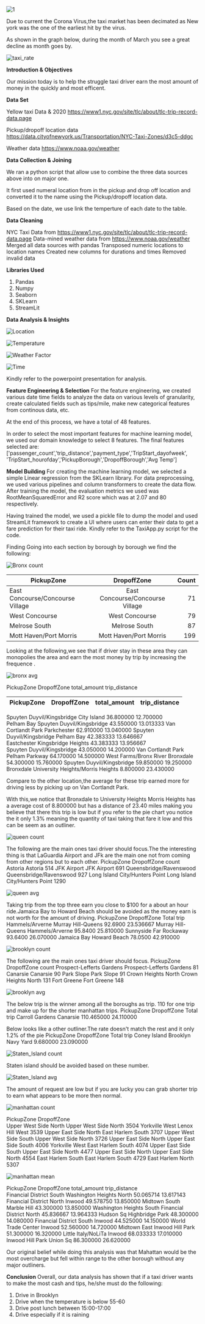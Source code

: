 ![1](https://user-images.githubusercontent.com/16584326/101976413-0e7c3b80-3c13-11eb-87c8-513934739789.jpg)


Due to current the Corona Virus,the taxi market has been decimated as New york was the one of the earliest hit by the virus.

As shown in the graph below, during the month of March you see a great decline as month goes by.

![taxi_rate](https://user-images.githubusercontent.com/16584326/101976845-5309d600-3c17-11eb-88a6-a46fecaa9a0a.png)

<b>Introduction & Objectives</b>

Our mission today is to help the struggle taxi driver earn the most amount of money in the quickly and most efficent.

<b>Data Set</b>

Yellow taxi Data & 2020
https://www1.nyc.gov/site/tlc/about/tlc-trip-record-data.page

Pickup/dropoff location data
https://data.cityofnewyork.us/Transportation/NYC-Taxi-Zones/d3c5-ddgc

Weather data 
https://www.noaa.gov/weather 

<b>Data Collection & Joining</b>

We ran a python script that allow use to combine the three data sources above into on major one.

It first used numeral location from in the pickup and drop off location and converted it to the name using the Pickup/dropoff location data.

Based on the date, we use link the temperture of each date to the table.

<b>Data Cleaning</b>

NYC Taxi Data from https://www1.nyc.gov/site/tlc/about/tlc-trip-record-data.page
Data-mined weather data from https://www.noaa.gov/weather 
Merged all data sources with pandas 
Transposed numeric locations to location names
Created new columns for durations and times
Removed invalid data

<b>Libraries Used</b>
1. Pandas
2. Numpy
3. Seaborn
4. SKLearn
5. StreamLit


<b>Data Analysis & Insights</b>

![Location](https://user-images.githubusercontent.com/75762359/101990056-7150ef80-3c72-11eb-9495-b3b69db3e678.png)

![Temperature](https://user-images.githubusercontent.com/75762359/101990021-36e75280-3c72-11eb-9255-7dec201af5b9.png)

![Weather Factor](https://user-images.githubusercontent.com/75762359/101989926-92fda700-3c71-11eb-9612-e428bb9dffe1.png)

![Time](https://user-images.githubusercontent.com/75762359/101990132-e8868380-3c72-11eb-81a5-43314e6d5fc5.png)


Kindly refer to the powerpoint presentation for analysis.


<b>Feature Engineering & Selection</b>
For the feature engineering, we created various date time fields to analyze the data on various levels of granularity, create calculated fields such as tips/mile, make new categorical features from continous data, etc.

At the end of this process, we have a total of 48 features.

In order to select the most important features for machine learning model, we used our domain knowledge to select 8 features. 
The final features selected are:['passenger_count','trip_distance','payment_type','TripStart_dayofweek', 'TripStart_hourofday','PickupBorough','DropoffBorough','Avg Temp']


<b>Model Building</b>
For creating the machine learning model, we selected a simple Linear regression from the SKLearn library.
For data preprocessing, we used various pipelines and column transformers to create the data flow.
After training the model, the evaluation metrics we used was RootMeanSquaredError and R2 score which was at 2.07 and 80 respectively.

Having trained the model, we used a pickle file to dump the model and used StreamLit framework to create a UI where users can enter their data to get a fare prediction for their taxi ride. Kindly refer to the TaxiApp.py script for the code.

Finding
Going into each section by borough by borough we find the following:


![Bronx count](https://user-images.githubusercontent.com/16584326/101990282-16b89300-3c74-11eb-88dd-38d252ff528b.png)


|PickupZone                       |  DropoffZone                      |  Count|
|---------------------------------|:---------------------------------:|------:|     
|East Concourse/Concourse Village |East Concourse/Concourse Village   |     71|
|West Concourse                   |West Concourse                     |     79|
|Melrose South                    |Melrose South                      |     87|
|Mott Haven/Port Morris           |Mott Haven/Port Morris             |    199|



Looking at the following,we see that if driver stay in these area they can monopolies the area and earn the most money by trip by increasing the frequence .

![bronx avg](https://user-images.githubusercontent.com/16584326/101990274-07394a00-3c74-11eb-8081-becdd1cc2d5e.png)
                                                         
PickupZone                 DropoffZone                         total_amount  trip_distance

|PickupZone                       |  DropoffZone                      |total_amount|trip_distance|
|---------------------------------|:---------------------------------:|------------|------------:|   
Spuyten Duyvil/Kingsbridge City Island                           36.800000   12.700000  
Pelham Bay                 Spuyten Duyvil/Kingsbridge            43.550000   13.013333 
Van Cortlandt Park         Parkchester                           62.910000   13.040000
Spuyten Duyvil/Kingsbridge Pelham Bay                            42.383333   13.646667  
Eastchester                Kingsbridge Heights                   43.383333   13.956667  
                           Spuyten Duyvil/Kingsbridge            43.050000   14.200000 
Van Cortlandt Park         Pelham Parkway                        64.170000   14.500000
West Farms/Bronx River     Bronxdale                             54.300000   15.760000 
                           Spuyten Duyvil/Kingsbridge            59.850000   19.250000  
Bronxdale                  University Heights/Morris Heights      8.800000   23.430000

Compare to the other location,the average for these trip earned more for driving less by picking up on Van Cortlandt Park.

With this,we notice that Bronxdale to University Heights Morris Heights has a average cost of  8.800000  but has 
a distance of 23.40 miles making you believe that there this trip is low but if you refer to the pie chart you notice the it 
only 1.3% meaning the quantity of taxi taking that fare it low and this can be seem as an outliner.


![queen count](https://user-images.githubusercontent.com/16584326/101990385-c8f05a80-3c74-11eb-99b4-9ed2540a6585.png)


The following are the main ones  taxi driver should focus.The the interesting thing is that  LaGuardia Airport and JFk are the main one not from coming from other regions but to each other.
PickupZone                      DropoffZone                       count                      
Astoria                         Astoria                            514
JFK Airport                     JFK Airport                        691
Queensbridge/Ravenswood         Queensbridge/Ravenswood            927
Long Island City/Hunters Point  Long Island City/Hunters Point    1290


![queen avg](https://user-images.githubusercontent.com/16584326/101990391-d3125900-3c74-11eb-924e-3040541eba9d.png)

Taking trip from the top three earn you close to $100 for a about an hour ride.Jamaica Bay to Howard Beach should be avoided as the money earn is not worth for the amount of driving.
PickupZone                      DropoffZone              Total          trip 
Hammels/Arverne                Murray Hill-Queens        92.6900        23.536667 
Murray Hill-Queens             Hammels/Arverne           95.8400        25.810000
Sunnyside                      Far Rockaway              93.6400        26.070000
Jamaica Bay                    Howard Beach              78.0500        42.910000  


![brooklyn count](https://user-images.githubusercontent.com/16584326/101990439-0bb23280-3c75-11eb-956b-bc1e371b41fa.png)


The following are the main ones  taxi driver should focus.
PickupZone                      DropoffZone                       count 
Prospect-Lefferts Gardens       Prospect-Lefferts Gardens         81
Canarsie                        Canarsie                          90
Park Slope                      Park Slope                        91
 Crown Heights North         Crown Heights North                  131
Fort Greene                     Fort Greene                        148


![brooklyn avg](https://user-images.githubusercontent.com/16584326/101990456-153b9a80-3c75-11eb-803f-2e941de7da22.png)


The below trip is the winner among all the boroughs as trip. 110 for one trip and make up for the shorter manhattan trips.
PickupZone             DropoffZone              Total          trip 
Carroll Gardens         Canarsie               110.465000  24.110000


Below looks like a other outliner.The rate doesn't match the rest and it only 1.2% of the pie
PickupZone             DropoffZone              Total          trip 
Coney Island              Brooklyn Navy Yard      9.680000   23.090000

![Staten_Island count ](https://user-images.githubusercontent.com/16584326/101990604-c5a99e80-3c75-11eb-9ff9-0a0ac3190901.png)


Staten island should be avoided based on these number.

![Staten_Island avg](https://user-images.githubusercontent.com/16584326/101990630-ea9e1180-3c75-11eb-85ff-f00098bd7041.png)


The amount of request are low but if you are lucky you can grab 
shorter trip to earn what appears to be more then normal.



![manhattan count](https://user-images.githubusercontent.com/16584326/101990720-29cc6280-3c76-11eb-9375-35b66c8d5307.png)

PickupZone             DropoffZone          
Upper West Side North  Upper West Side North    3504
Yorkville West         Lenox Hill West          3539
Upper East Side North  East Harlem South        3707
Upper West Side South  Upper West Side North    3726
Upper East Side North  Upper East Side South    4006
Yorkville West         East Harlem South        4074
Upper East Side South  Upper East Side North    4477
Upper East Side North  Upper East Side North    4554
East Harlem South      East Harlem South        4729
                       East Harlem North        5307
                       
                       
![manhattan mean](https://user-images.githubusercontent.com/16584326/101990769-4bc5e500-3c76-11eb-854c-7ad9cb41fba2.png)

                                               
PickupZone               DropoffZone              total_amount      trip_distance                      
Financial District South Washington Heights North     50.065714      13.617143
Financial District North Inwood                       49.578750      13.850000
Midtown South            Marble Hill                  43.300000      13.850000
Washington Heights South Financial District North     45.836667      13.964333
Hudson Sq                Highbridge Park              48.300000      14.080000
Financial District South Inwood                       44.525000      14.150000
World Trade Center       Inwood                       52.560000      14.720000
Midtown East             Inwood Hill Park             51.300000      16.320000
Little Italy/NoLiTa      Inwood                       68.033333      17.010000
Inwood Hill Park         Union Sq                     86.300000      26.620000

Our original belief while doing this analysis  was that Mahattan would be the most overcharge but fell within range to the other borough without any major outliners.


<b>Conclusion</b>
Overall, our data analysis has shown that if a taxi driver wants to make the most cash and tips, he/she must do the following:
1. Drive in Brooklyn
2. Drive when the temperature is below 55-60
3. Drive post lunch between 15:00-17:00
4. Drive especially if it is raining


